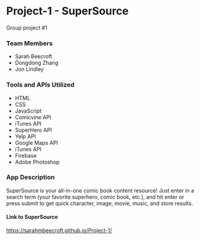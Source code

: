 # Project-1 - SuperSource
Group project #1

### Team Members
- Sarah Beecroft
- Dongdong Zhang
- Jon Lindley

### Tools and APIs Utilized
- HTML
- CSS
- JavaScript
- Comicvine API
- iTunes API
- SuperHero API
- Yelp API
- Google Maps API
- iTunes API
- Firebase
- Adobe Photoshop

### App Description
SuperSource is your all-in-one comic book content resource! Just enter in a search term (your favorite superhero, comic book, etc.),
and hit enter or press submit to get quick character, image, movie, music, and store results. 


#### Link to SuperSource
https://sarahmbeecroft.github.io/Project-1/